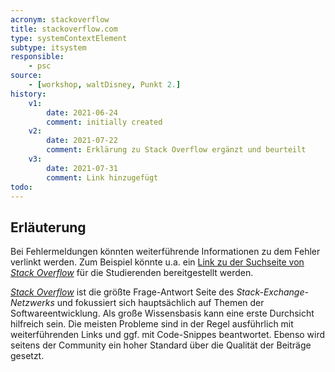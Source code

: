 ```yaml
---
acronym: stackoverflow
title: stackoverflow.com
type: systemContextElement
subtype: itsystem
responsible:
    - psc
source:
    - [workshop, waltDisney, Punkt 2.]   
history:
    v1:
        date: 2021-06-24
        comment: initially created
    v2:
        date: 2021-07-22
        comment: Erklärung zu Stack Overflow ergänzt und beurteilt
    v3:
        date: 2021-07-31
        comment: Link hinzugefügt
todo:
---
```


## Erläuterung

Bei Fehlermeldungen könnten weiterführende Informationen zu dem Fehler verlinkt werden. Zum Beispiel könnte u.a. ein [Link zu der Suchseite von _Stack Overflow_](https://stackoverflow.com) für die Studierenden bereitgestellt werden.

[_Stack Overflow_](https://stackoverflow.com) ist die größte Frage-Antwort Seite des _Stack-Exchange-Netzwerks_ und fokussiert sich hauptsächlich auf Themen der Softwareentwicklung. Als große Wissensbasis kann eine erste Durchsicht hilfreich sein. Die meisten Probleme sind in der Regel ausführlich mit weiterführenden Links und ggf. mit Code-Snippes beantwortet. Ebenso wird seitens der Community ein hoher Standard über die Qualität der Beiträge gesetzt.